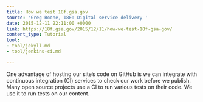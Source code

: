 ```yaml
---
title: How we test 18f.gsa.gov
source: 'Greg Boone, 18F: Digital service delivery '
date: 2015-12-11 22:11:00 +0000
link: https://18f.gsa.gov/2015/12/11/how-we-test-18f-gsa-gov/
content_type: Tutorial
tool:
- tool/jekyll.md
- tool/jenkins-ci.md

---
```

One advantage of hosting our site’s code on GitHub is we can integrate with continuous integration (CI) services to check our work before we publish. Many open source projects use a CI to run various tests on their code. We use it to run tests on our content.
